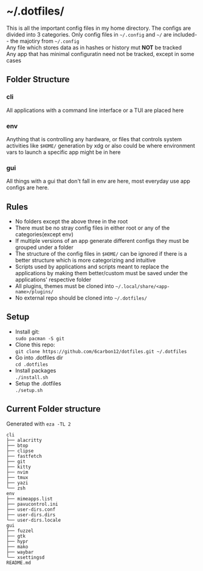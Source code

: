 # ~/.dotfiles/

This is all the important config files in my home directory. The configs are divided into 3 categories. Only config files in `~/.config` and `~/` are included--
the majotiry from `~/.config`  
Any file which stores data as in hashes or history mut **NOT** be tracked  
Any app that has minimal configuratin need not be tracked, except in some cases

## Folder Structure

### cli

All applications with a command line interface or a TUI are placed here

### env

Anything that is controlling any hardware, or files that controls system activities like `$HOME/` generation by xdg or also could be where environment vars to launch a specific app might be in here

### gui

All things with a gui that don't fall in env are here, most everyday use app configs are here.

## Rules

- No folders except the above three in the root
- There must be no stray config files in either root or any of the categories(except env)
- If multiple versions of an app generate different configs they must be grouped under a folder
- The structure of the config files in `$HOME/` can be ignored if there is a better structure which is more categorizing and intuitive
- Scripts used by applications and scripts meant to replace the applications by making them better/custom must be saved under the applications' respective folder
- All plugins, themes must be cloned into `~/.local/share/<app-name>/plugins/`
- No external repo should be cloned into `~/.dotfiles/`

## Setup

- Install git: <br>
  `sudo pacman -S git`
- Clone this repo: <br>
  `git clone https://github.com/6carbon12/dotfiles.git ~/.dotfiles`
- Go into .dotfiles dir <br>
  `cd .dotfiles`
- Install packages <br>
  `./install.sh`
- Setup the .dotfiles <br>
  `./setup.sh`

## Current Folder structure

Generated with `eza -TL 2`

```
cli
├── alacritty
├── btop
├── clipse
├── fastfetch
├── git
├── kitty
├── nvim
├── tmux
├── yazi
└── zsh
env
├── mimeapps.list
├── pavucontrol.ini
├── user-dirs.conf
├── user-dirs.dirs
└── user-dirs.locale
gui
├── fuzzel
├── gtk
├── hypr
├── mako
├── waybar
└── xsettingsd
README.md
```
